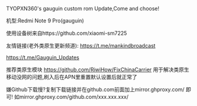 TYOPXN360's gauguin custom rom Update,Come and choose!

机型:Redmi Note 9 Pro(gauguin)

使用设备树来自https://github.com/xiaomi-sm7225

友情链接(老外类原生更新频道):
https://t.me/mankindbroadcast

https://t.me/Gauguin_Updates


推荐类原生模块
https://github.com/RiwiHow/FixChinaCarrier
用于解决类原生移动没网的问题,刷入后在APN里重置默认设置后就正常了

嫌Github下载慢?复制下载链接并在github.com前面加上mirror.ghproxy.com/ 即可!
如mirror.ghproxy.com/github.com/xxx.xxx.xxx/
